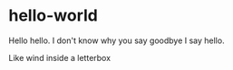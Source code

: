 # hello-world
Hello hello. I don't know why you say goodbye I say hello. 

Like wind inside a letterbox
